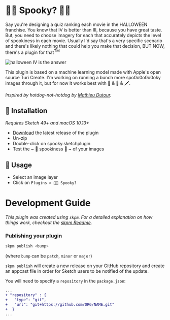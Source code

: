 # 🎃🔪 Spooky? 🔪🎃

Say you're designing a quiz ranking each movie in the HALLOWEEN franchise. You know that IV is better than III, because you have great taste. But, you need to choose imagery for each that accurately depicts the level of spookiness in each movie. Usually I'd say that's a very specific scenario and there's likely nothing that could help you make that decision, BUT NOW, there's a plugin for that<sup>TM</sup>

![halloween IV is the answer](https://github.com/eliasjulian/spooky-sketch/blob/master/assets/spooky.gif)

This plugin is based on a machine learning model made with Apple's open source Turi Create. I'm working on running a bunch more spo0o0o0o0oky images through it, but for now it works best with 🔪 & 🎃 & 🗡.

_Inspired by hotdog-not-hotdog by [Mathieu Dutour](https://blog.sketchapp.com/not-a-hotdog-how-to-build-an-ai-powered-plugin-for-sketch-463ea43c9464)._

## 🎃 Installation

_Requires Sketch 49+ and macOS 10.13+_

* [Download](https://github.com/eliasjulian/spooky-sketch/releases) the latest release of the plugin
* Un-zip
* Double-click on spooky.sketchplugin
* Test the ~ 👻 spookiness 👻 ~ of your images

## 🔪 Usage

* Select an image layer
* Click on `Plugins > 🎃🔪 Spooky?`


# Development Guide

_This plugin was created using `skpm`. For a detailed explanation on how things work, checkout the [skpm Readme](https://github.com/skpm/skpm/blob/master/README.md)._

### Publishing your plugin

```bash
skpm publish <bump>
```

(where `bump` can be `patch`, `minor` or `major`)

`skpm publish` will create a new release on your GitHub repository and create an appcast file in order for Sketch users to be notified of the update.

You will need to specify a `repository` in the `package.json`:

```diff
...
+ "repository" : {
+   "type": "git",
+   "url": "git+https://github.com/ORG/NAME.git"
+  }
...
```
